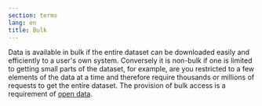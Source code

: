 ```yaml
---
section: terms
lang: en
title: Bulk 
---
```


Data is available in bulk if the entire dataset can be downloaded easily and efficiently to a user's own system. Conversely it is non-bulk if one is limited to getting small parts of the dataset, for example, are you restricted to a few elements of the data at a time and therefore require thousands or millions of requests to get the entire dataset. The provision of bulk access is a requirement of [open data](../open-data/).
